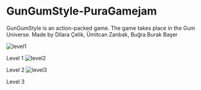 # GunGumStyle-PuraGamejam
GunGumStyle is an action-packed game. The game takes place in the Gum Universe. Made by Dilara Çelik, Ümitcan Zanbak, Buğra Burak Başer

![level1](https://github.com/KAYOKI-Games/GunGumStyle-PuraGamejam/assets/93494247/692cef82-c389-45dd-9ce9-53d35e6ba371 "Level 1")

Level 1
![level2](https://github.com/KAYOKI-Games/GunGumStyle-PuraGamejam/assets/93494247/7319e934-3975-4b02-b9a4-b36c4c565087 "Level 2")

Level 2
![level3](https://github.com/KAYOKI-Games/GunGumStyle-PuraGamejam/assets/93494247/ff295a11-616a-4bc7-9a85-e08633be5366 "Level 3")

Level 3
